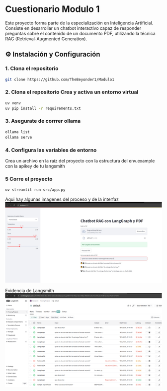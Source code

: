 # Cuestionario Modulo 1
Este proyecto forma parte de la especialización en Inteligencia Artificial. Consiste en desarrollar un chatbot interactivo capaz de responder preguntas sobre el contenido de un documento PDF, utilizando la técnica RAG (Retrieval-Augmented Generation).

## ⚙️ Instalación y Configuración

### 1. Clona el repositorio

```bash
git clone https://github.com/TheBeyonder1/Modulo1
```

### 2. Clona el repositorio Crea y activa un entorno virtual
```bash
uv venv
uv pip install -r requirements.txt
```
### 3. Asegurate de corrrer ollama 
```bash
ollama list
ollama serve
```
### 4. Configura las variables de entorno
Crea un archivo en la raiz del proyecto con la estructura del env.example con la apikey de tu langsmith

### 5 Corre el proyecto
```bash
uv streamlit run src/app.py
```


Aqui hay algunas imagenes del proceso y de la interfaz
![alt text](/images/image2.png)

Evidencia de Langsmith
![alt text](/images/image.png)

